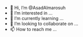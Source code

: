 - 👋 Hi, I’m @AsadAlmarosuh
- 👀 I’m interested in ...
- 🌱 I’m currently learning ...
- 💞️ I’m looking to collaborate on ...
- 📫 How to reach me ...

<!---
AsadAlmarosuh/AsadAlmarosuh is a ✨ special ✨ repository because its `README.md` (this file) appears on your GitHub profile.
You can click the Preview link to take a look at your changes.
--->
